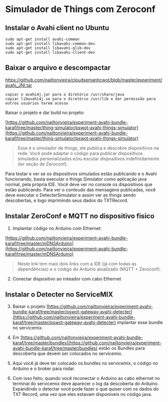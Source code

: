 # Simulador de Things com Zeroconf

## Instalar o Avahi client no Ubuntu

    sudo apt-get install avahi-common
    sudo apt-get install libavahi-common-dev
    sudo apt-get install libavahi-glib-dev
    sudo apt-get install libavahi-client-dev

## Baixar o arquivo e descompactar

https://github.com/nailtonvieira/cloudsemanticwot/blob/master/experiment/avahi_JNI.tar

    copiar o avahi4j.jar para o diretório /usr/share/java 
    copiar libavahi4j.so para o diretório /usr/lib e dar permissão para outros usuários terem acesso 

Baixar o projeto e dar build no projeto:

[https://github.com/nailtonvieira/experiment-avahi-bundle-karaf/tree/master/thing-simulator/pswot-avahi-things-simulator](https://github.com/nailtonvieira/experiment-avahi-bundle-karaf/tree/master/thing-simulator/pswot-avahi-things-simulator)

> Esse é o simulador de things, ele publica e descobre dispositivos na
> rede. Você pode adaptar o código para publicar dispositivos simulados
> personalizados e/ou escutar dispositivos indefinidamente (ler seção de
> Zeroconf).

Para testar e ver se os dispositivos simulados estão publicando e o Avahi funcionando, basta executar o things Simulator como aplicação java normal, pela própria IDE. Você deve ver no console os dispositivos que estão publicando. Para ver o conteudo das mensagens publicadas, você deve executar o DetecterSimulator e assim ver as things sendo descobertas, e logo imprimindo seus dados do TXTRecord.

## Instalar ZeroConf e MQTT no dispositivo fisico

 1. Implantar código no Arduino com Ethernet:

[https://github.com/nailtonvieira/experiment-avahi-bundle-karaf/tree/master/mDNSArduino](https://github.com/nailtonvieira/experiment-avahi-bundle-karaf/tree/master/mDNSArduino)

> Neste link tem mais dois links com a IDE (já com todas as
> dependências) e o código do Arduino atualizado (MQTT + Zeroconf).

 2. Conectar dispositivo ao roteador com cabo Ethernet

## Instalar o Detecter no ServiceMIX

3. Baixar o projeto [https://github.com/nailtonvieira/experiment-avahi-bundle-karaf/tree/master/pswot-gateway-avahi-detecter](https://github.com/nailtonvieira/experiment-avahi-bundle-karaf/tree/master/pswot-gateway-avahi-detecter) implantar esse bundle no servicemix.

4. Em [https://github.com/nailtonvieira/experiment-avahi-bundle-karaf/tree/master/bundles](https://github.com/nailtonvieira/experiment-avahi-bundle-karaf/tree/master/bundles) estão os Bundles para descoberta que devem ser colocados no servicemix.

5. Aqui você já deve ter colocado os bundles no servicemix, o código no Arduino e o broker para rodar.

6. Com isso feito, quando você reconectar o Arduino ao cabo ethernet no terminal do servicemix deve aparecer o log da descoberta do Arduino. Expandindo o detectar você pode fazer o que quiser com os dados do TXT Record, uma vez que eles estavam disponíveis no código java.
